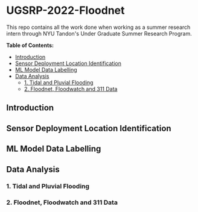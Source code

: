 # UGSRP-2022-Floodnet
This repo contains all the work done when working as a summer research intern through NYU Tandon's Under Graduate Summer Research Program.

**Table of Contents:**
- [Introduction](#introduction)
- [Sensor Deployment Location Identification](#sensor-deployment-location-identification)
- [ML Model Data Labelling](#ml-model-data-labelling)
- [Data Analysis](#data-analysis)
   - [1. Tidal and Pluvial Flooding](#1-tidal-and-pluvial-flooding)
   - [2. Floodnet, Floodwatch and 311 Data](#2-floodnet-floodwatch-and-311-data)
 
## Introduction

## Sensor Deployment Location Identification

## ML Model Data Labelling

## Data Analysis

### 1. Tidal and Pluvial Flooding

### 2. Floodnet, Floodwatch and 311 Data
   
